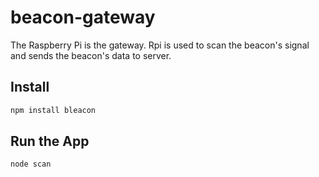 # beacon-gateway
 
The Raspberry Pi is the gateway. Rpi is used to scan the beacon's signal and sends the beacon's data to server.

## Install

```sh
npm install bleacon
```

## Run the App

```sh
node scan
```

